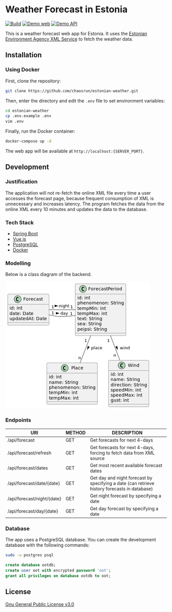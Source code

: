 # Weather Forecast in Estonia

[![Build](https://github.com/chaosrun/estonian-weather/actions/workflows/build.yml/badge.svg)](https://github.com/chaosrun/estonian-weather/actions/workflows/build.yml) [![Demo web](https://img.shields.io/badge/Demo-web-blue)](https://weather.chaos.run) [![Demo API](https://img.shields.io/badge/Demo-API-brightgreen)](https://weather.chaos.run/api/forecast)

This is a weather forecast web app for Estonia. It uses the [Estonian Environment Agency XML Service](https://www.ilmateenistus.ee/ilma_andmed/xml/forecast.php?lang=eng) to fetch the weather data.

## Installation

### Using Docker

First, clone the repository:

```bash
git clone https://github.com/chaosrun/estonian-weather.git
```

Then, enter the directory and edit the `.env` file to set environment variables:

```bash
cd estonian-weather
cp .env.example .env
vim .env
```

Finally, run the Docker container:

```bash
docker-compose up -d
```

The web app will be available at `http://localhost:{SERVER_PORT}`.

## Development

### Justification

The application will not re-fetch the online XML file every time a user accesses the forecast page, because frequent consumption of XML is unnecessary and increases latency. The program fetches the data from the online XML every 10 minutes and updates the data to the database.

### Tech Stack

- [Spring Boot](https://spring.io/projects/spring-boot)
- [Vue.js](https://vuejs.org/)
- [PostgreSQL](https://www.postgresql.org/)
- [Docker](https://www.docker.com/)

### Modelling

Below is a class diagram of the backend.

![Class diagram of Backend](docs/backend-classes.png)

### Endpoints

| URI                        | METHOD | DESCRIPTION                                                                                  |
|----------------------------|--------|----------------------------------------------------------------------------------------------|
| /api/forecast              | GET    | Get forecasts for next 4-days                                                                |
| /api/forecast/refresh      | GET    | Get forecasts for next 4-days, forcing to fetch data from XML source                         |
| /api/forecast/dates        | GET    | Get most recent available forecast dates                                                     |
| /api/forecast/date/{date}  | GET    | Get day and night forecast by specifying a date (can retrieve history forecasts in database) |
| /api/forecast/night/{date} | GET    | Get night forecast by specifying a date                                                      |
| /api/forecast/day/{date}   | GET    | Get day forecast by specifying a date                                                        |                                              |

### Database

The app uses a PostgreSQL database. You can create the development database with the following commands:

```bash
sudo -u postgres psql
```

```sql
create database ootdb;
create user oot with encrypted password 'oot';
grant all privileges on database ootdb to oot;
```

## License

[Gnu General Public License v3.0](LICENSE)
